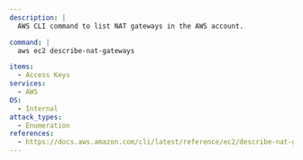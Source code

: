 ```yaml
---
description: |
  AWS CLI command to list NAT gateways in the AWS account.

command: |
  aws ec2 describe-nat-gateways

items:
  - Access Keys
services:
  - AWS
OS:
  - Internal
attack_types:
  - Enumeration
references:
  - https://docs.aws.amazon.com/cli/latest/reference/ec2/describe-nat-gateways.html
---
```

